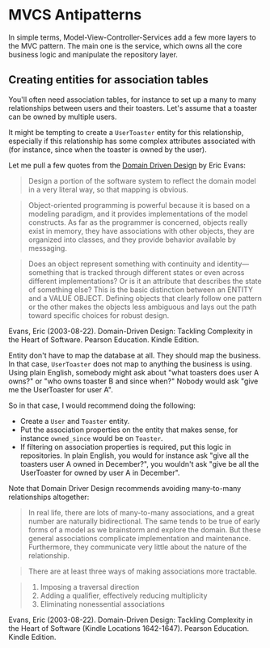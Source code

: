 MVCS Antipatterns
=================

In simple terms, Model-View-Controller-Services add a few more layers to the
MVC pattern. The main one is the service, which owns all the core business
logic and manipulate the repository layer.

Creating entities for association tables
----------------------------------------

You'll often need association tables, for instance to set up a many to many
relationships between users and their toasters. Let's assume that a toaster can
be owned by multiple users.

It might be tempting to create a `UserToaster` entity for this relationship,
especially if this relationship has some complex attributes associated with
(for instance, since when the toaster is owned by the user).

Let me pull a few quotes from the [Domain Driven
Design](http://www.amazon.com/Domain-Driven-Design-Tackling-Complexity-Software/dp/0321125215) by Eric Evans:

> Design a portion of the software system to reflect the domain model in a very
> literal way, so that mapping is obvious.

> Object-oriented programming is powerful because it is based on a modeling
> paradigm, and it provides implementations of the model constructs. As far as
> the programmer is concerned, objects really exist in memory, they have
> associations with other objects, they are organized into classes, and they
> provide behavior available by messaging.

> Does an object represent something with continuity and identity— something
> that is tracked through different states or even across different
> implementations? Or is it an attribute that describes the state of something
> else? This is the basic distinction between an ENTITY and a VALUE OBJECT.
> Defining objects that clearly follow one pattern or the other makes the
> objects less ambiguous and lays out the path toward specific choices for
> robust design.

Evans, Eric (2003-08-22). Domain-Driven Design: Tackling Complexity in the
Heart of Software. Pearson Education. Kindle Edition.

Entity don't have to map the database at all. They should map the business. In
that case, `UserToaster` does not map to anything the business is using.  Using
plain English, somebody might ask about "what toasters does user A owns?" or
"who owns toaster B and since when?" Nobody would ask "give me the UserToaster
for user A".

So in that case, I would recommend doing the following:

* Create a `User` and `Toaster` entity.
* Put the association properties on the entity that makes sense, for instance
  `owned_since` would be on `Toaster`.
* If filtering on association properties is required, put this logic in
  repositories. In plain English, you would for instance ask "give all the
  toasters user A owned in December?", you wouldn't ask "give be all the
  UserToaster for owned by user A in December".

Note that Domain Driver Design recommends avoiding many-to-many relationships
altogether:

> In real life, there are lots of many-to-many associations, and a great number
> are naturally bidirectional. The same tends to be true of early forms of
> a model as we brainstorm and explore the domain. But these general
> associations complicate implementation and maintenance. Furthermore, they
> communicate very little about the nature of the relationship.

> There are at least three ways of making associations more tractable.

> 1. Imposing a traversal direction
> 2. Adding a qualifier, effectively reducing multiplicity
> 3. Eliminating nonessential associations

Evans, Eric (2003-08-22). Domain-Driven Design: Tackling Complexity in the
Heart of Software (Kindle Locations 1642-1647). Pearson Education. Kindle
Edition.
